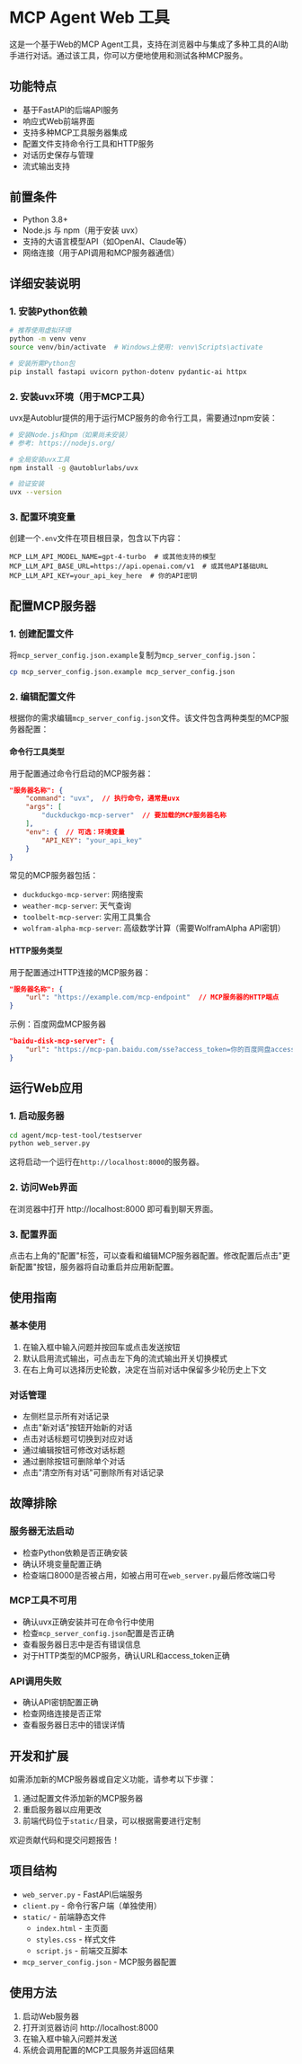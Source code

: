 # MCP Agent Web 工具

这是一个基于Web的MCP Agent工具，支持在浏览器中与集成了多种工具的AI助手进行对话。通过该工具，你可以方便地使用和测试各种MCP服务。

## 功能特点

- 基于FastAPI的后端API服务
- 响应式Web前端界面
- 支持多种MCP工具服务器集成
- 配置文件支持命令行工具和HTTP服务
- 对话历史保存与管理
- 流式输出支持

## 前置条件

- Python 3.8+
- Node.js 与 npm（用于安装 uvx）
- 支持的大语言模型API（如OpenAI、Claude等）
- 网络连接（用于API调用和MCP服务器通信）

## 详细安装说明

### 1. 安装Python依赖

```bash
# 推荐使用虚拟环境
python -m venv venv
source venv/bin/activate  # Windows上使用: venv\Scripts\activate

# 安装所需Python包
pip install fastapi uvicorn python-dotenv pydantic-ai httpx
```

### 2. 安装uvx环境（用于MCP工具）

uvx是Autoblur提供的用于运行MCP服务的命令行工具，需要通过npm安装：

```bash
# 安装Node.js和npm（如果尚未安装）
# 参考: https://nodejs.org/

# 全局安装uvx工具
npm install -g @autoblurlabs/uvx

# 验证安装
uvx --version
```

### 3. 配置环境变量

创建一个`.env`文件在项目根目录，包含以下内容：

```
MCP_LLM_API_MODEL_NAME=gpt-4-turbo  # 或其他支持的模型
MCP_LLM_API_BASE_URL=https://api.openai.com/v1  # 或其他API基础URL
MCP_LLM_API_KEY=your_api_key_here  # 你的API密钥
```

## 配置MCP服务器

### 1. 创建配置文件

将`mcp_server_config.json.example`复制为`mcp_server_config.json`：

```bash
cp mcp_server_config.json.example mcp_server_config.json
```

### 2. 编辑配置文件

根据你的需求编辑`mcp_server_config.json`文件。该文件包含两种类型的MCP服务器配置：

#### 命令行工具类型

用于配置通过命令行启动的MCP服务器：

```json
"服务器名称": {
    "command": "uvx",  // 执行命令，通常是uvx
    "args": [
        "duckduckgo-mcp-server"  // 要加载的MCP服务器名称
    ],
    "env": {  // 可选：环境变量
        "API_KEY": "your_api_key"
    }
}
```

常见的MCP服务器包括：
- `duckduckgo-mcp-server`: 网络搜索
- `weather-mcp-server`: 天气查询
- `toolbelt-mcp-server`: 实用工具集合
- `wolfram-alpha-mcp-server`: 高级数学计算（需要WolframAlpha API密钥）

#### HTTP服务类型

用于配置通过HTTP连接的MCP服务器：

```json
"服务器名称": {
    "url": "https://example.com/mcp-endpoint"  // MCP服务器的HTTP端点
}
```

示例：百度网盘MCP服务器
```json
"baidu-disk-mcp-server": {
    "url": "https://mcp-pan.baidu.com/sse?access_token=你的百度网盘access_token"
}
```

## 运行Web应用

### 1. 启动服务器

```bash
cd agent/mcp-test-tool/testserver
python web_server.py
```

这将启动一个运行在`http://localhost:8000`的服务器。

### 2. 访问Web界面

在浏览器中打开 http://localhost:8000 即可看到聊天界面。

### 3. 配置界面

点击右上角的"配置"标签，可以查看和编辑MCP服务器配置。修改配置后点击"更新配置"按钮，服务器将自动重启并应用新配置。

## 使用指南

### 基本使用

1. 在输入框中输入问题并按回车或点击发送按钮
2. 默认启用流式输出，可点击左下角的流式输出开关切换模式
3. 在右上角可以选择历史轮数，决定在当前对话中保留多少轮历史上下文

### 对话管理

- 左侧栏显示所有对话记录
- 点击"新对话"按钮开始新的对话
- 点击对话标题可切换到对应对话
- 通过编辑按钮可修改对话标题
- 通过删除按钮可删除单个对话
- 点击"清空所有对话"可删除所有对话记录

## 故障排除

### 服务器无法启动

- 检查Python依赖是否正确安装
- 确认环境变量配置正确
- 检查端口8000是否被占用，如被占用可在`web_server.py`最后修改端口号

### MCP工具不可用

- 确认uvx正确安装并可在命令行中使用
- 检查`mcp_server_config.json`配置是否正确
- 查看服务器日志中是否有错误信息
- 对于HTTP类型的MCP服务，确认URL和access_token正确

### API调用失败

- 确认API密钥配置正确
- 检查网络连接是否正常
- 查看服务器日志中的错误详情

## 开发和扩展

如需添加新的MCP服务器或自定义功能，请参考以下步骤：

1. 通过配置文件添加新的MCP服务器
2. 重启服务器以应用更改
3. 前端代码位于`static/`目录，可以根据需要进行定制

欢迎贡献代码和提交问题报告！

## 项目结构

- `web_server.py` - FastAPI后端服务
- `client.py` - 命令行客户端（单独使用）
- `static/` - 前端静态文件
  - `index.html` - 主页面
  - `styles.css` - 样式文件
  - `script.js` - 前端交互脚本
- `mcp_server_config.json` - MCP服务器配置

## 使用方法

1. 启动Web服务器
2. 打开浏览器访问 http://localhost:8000
3. 在输入框中输入问题并发送
4. 系统会调用配置的MCP工具服务并返回结果 